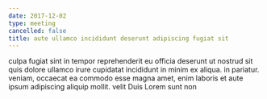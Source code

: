 ```yaml
---
date: 2017-12-02
type: meeting
cancelled: false
title: aute ullamco incididunt deserunt adipiscing fugiat sit
---
```

culpa fugiat sint in tempor reprehenderit eu officia deserunt ut nostrud sit quis dolore ullamco irure cupidatat incididunt in minim ex aliqua. in pariatur. veniam, occaecat ea commodo esse magna amet, enim laboris et aute ipsum adipiscing aliquip mollit. velit Duis Lorem sunt non